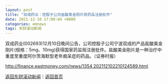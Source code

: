 ```yaml
---
layout: post
title: "双成药业：控股子公司盐酸美金刚片获药品注册批件"
date: 2021-12-10 17:09:04 +0800
categories: emnews
tags: 东财滚动新闻
---
```


双成药业(002693)12月10日晚间公告，公司控股子公司宁波双成的产品盐酸美金刚片(规格：5mg、10mg)获得国家药监局注册批件。盐酸美金刚片是一种治疗中重度至重度阿尔茨海默型老年痴呆症的药品。（证券时报）

<http://finance.eastmoney.com/news/1354,202112102210124589.html>

[返回东财滚动新闻](//finews.withounder.com/emnews/)｜[返回首页](//finews.withounder.com/)